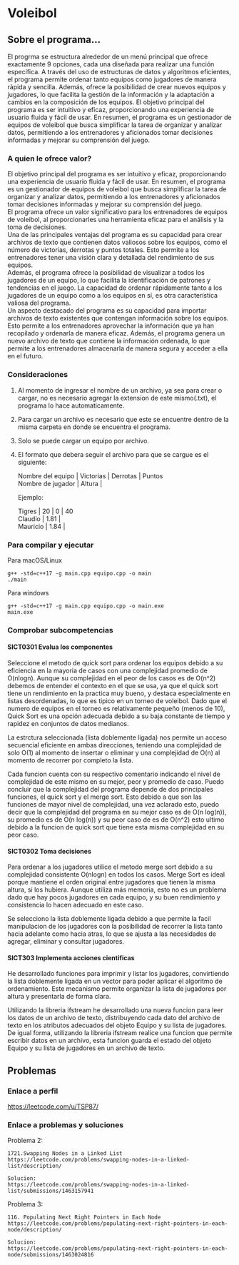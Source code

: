 # Voleibol

## Sobre el programa...
El progrma se estructura alrededor de un menú principal que ofrece exactamente 9 opciones, cada una diseñada para realizar una función específica.
A través del uso de estructuras de datos y algoritmos eficientes, el programa permite ordenar tanto equipos como jugadores de manera rápida y sencilla. Además, ofrece la posibilidad de crear nuevos equipos y jugadores, lo que facilita la gestión de la información y la adaptación a cambios en la composición de los equipos.
El objetivo principal del programa es ser intuitivo y eficaz, proporcionando una experiencia de usuario fluida y fácil de usar. En resumen, el programa es un gestionador de equipos de voleibol que busca simplificar la tarea de organizar y analizar datos, permitiendo a los entrenadores y aficionados tomar decisiones informadas y mejorar su comprensión del juego.

### A quien le ofrece valor?
El objetivo principal del programa es ser intuitivo y eficaz, proporcionando una experiencia de usuario fluida y fácil de usar. En resumen, el programa es un gestionador de equipos de voleibol que busca simplificar la tarea de organizar y analizar datos, permitiendo a los entrenadores y aficionados tomar decisiones informadas y mejorar su comprensión del juego.  
El programa ofrece un valor significativo para los entrenadores de equipos de voleibol, al proporcionarles una herramienta eficaz para el análisis y la toma de decisiones.  
Una de las principales ventajas del programa es su capacidad para crear archivos de texto que contienen datos valiosos sobre los equipos, como el número de victorias, derrotas y puntos totales. Esto permite a los entrenadores tener una visión clara y detallada del rendimiento de sus equipos.  
Además, el programa ofrece la posibilidad de visualizar a todos los jugadores de un equipo, lo que facilita la identificación de patrones y tendencias en el juego. La capacidad de ordenar rápidamente tanto a los jugadores de un equipo como a los equipos en sí, es otra característica valiosa del programa.  
Un aspecto destacado del programa es su capacidad para importar archivos de texto existentes que contengan información sobre los equipos. Esto permite a los entrenadores aprovechar la información que ya han recopilado y ordenarla de manera eficaz. Además, el programa genera un nuevo archivo de texto que contiene la información ordenada, lo que permite a los entrenadores almacenarla de manera segura y acceder a ella en el futuro.  

### Consideraciones
1. Al momento de ingresar el nombre de un archivo, ya sea para crear o cargar, no es necesario agregar la extension de este mismo(.txt), el programa lo hace automaticamente.  

2. Para cargar un archivo es necesario que este se encuentre dentro de la misma carpeta en donde se encuentra el programa.  

3. Solo se puede cargar un equipo por archivo.  

4. El formato que debera seguir el archivo para que se cargue es el siguiente:  

    Nombre del equipo | Victorias | Derrotas | Puntos   
    Nombre de jugador | Altura    |  

    Ejemplo:  
    
    Tigres            |    20     |    0     |    40  
    Claudio           |   1.81    |  
    Mauricio          |   1.84    |  


### Para compilar y ejecutar

Para macOS/Linux
```
g++ -std=c++17 -g main.cpp equipo.cpp -o main 
./main
```

Para windows
```
g++ -std=c++17 -g main.cpp equipo.cpp -o main.exe
main.exe
```

### Comprobar subcompetencias

#### SICT0301 Evalua los componentes

Seleccione el metodo de quick sort para ordenar los equipos debido a su eficiencia en la mayoria de casos con una complejidad promedio de O(nlogn). Aunque su complejidad en el peor de los casos es de O(n^2) debemos de entender el contexto en el que se usa, ya que el quick sort tiene un rendimiento en la practica muy bueno, y destaca especialmente en listas desordenadas, lo que es tipico en un torneo de voleibol. Dado que el numero de equipos en el torneo es relativamente pequeño (menos de 10), Quick Sort es una opción adecuada debido a su baja constante de tiempo y rapidez en conjuntos de datos medianos.

La estrctura seleccionada (lista doblemente ligada) nos permite un acceso secuencial eficiente en ambas direcciones, teniendo una complejidad de solo O(1) al momento de insertar o eliminar y una complejidad de O(n) al momento de recorrer por completo la lista.

Cada funcion cuenta con su respectivo comentario indicando el nivel de complejidad de este mismo en su mejor, peor y promedio de caso. Puedo concluir que la complejidad del programa depende de dos principales funciones, el quick sort y el merge sort. Esto debido a que son las funciones de mayor nivel de complejidad, una vez aclarado esto, puedo decir que la complejidad del programa en su mejor caso es de O(n log(n)), su promedio es de O(n log(n)) y su peor caso de es de O(n^2) esto ultimo debido a la funcion de quick sort que tiene esta misma complejidad en su peor caso.

#### SICT0302 Toma decisiones

Para ordenar a los jugadores utilice el metodo merge sort debido a su complejidad consistente O(nlogn) en todos los casos. Merge Sort es ideal porque mantiene el orden original entre jugadores que tienen la misma altura, si los hubiera. Aunque utiliza más memoria, esto no es un problema dado que hay pocos jugadores en cada equipo, y su buen rendimiento y consistencia lo hacen adecuado en este caso.

Se selecciono la lista doblemente ligada debido a que permite la facil manipulacion de los jugadores con la posibilidad de recorrer la lista tanto hacia adelante como hacia atras, lo que se ajusta a las necesidades de agregar, eliminar y consultar jugadores.

#### SICT303 Implementa acciones cientificas

He desarrollado funciones para imprimir y listar los jugadores, convirtiendo la lista doblemente ligada en un vector para poder aplicar el algoritmo de ordenamiento. Este mecanismo permite organizar la lista de jugadores por altura y presentarla de forma clara.

Utilizando la libreria ifstream he desarrollado una nueva funcion para leer los datos de un archivo de texto, distribuyendo cada dato del archivo de texto en los atributos adecuados del objeto Equipo y su lista de jugadores. De igual forma, utilizando la libreria ifstream realice una funcion que permite escribir datos en un archivo, esta funcion guarda el estado del objeto Equipo y su lista de jugadores en un archivo de texto.

## Problemas 

### Enlace a perfil

https://leetcode.com/u/TSP87/ 

### Enlace a problemas y soluciones

Problema 2:  

    1721.Swapping Nodes in a Linked List  
    https://leetcode.com/problems/swapping-nodes-in-a-linked-list/description/  

    Solucion:  
    https://leetcode.com/problems/swapping-nodes-in-a-linked-list/submissions/1463157941  

Problema 3:  

    116. Populating Next Right Pointers in Each Node  
    https://leetcode.com/problems/populating-next-right-pointers-in-each-node/description/

    Solucion:  
    https://leetcode.com/problems/populating-next-right-pointers-in-each-node/submissions/1463024816    

